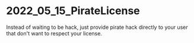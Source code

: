 # 2022_05_15_PirateLicense
Instead of waiting to be hack, just provide pirate hack directly to your user that don't want to respect your license.
